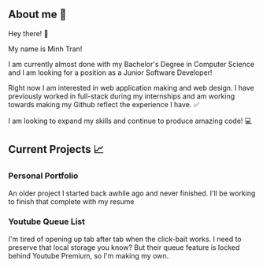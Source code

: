 ## About me 📖

<!--
**MinhTeeFresh/MinhTeeFresh** is a ✨ _special_ ✨ repository because its `README.md` (this file) appears on your GitHub profile.

Here are some ideas to get you started:

- 🔭 I’m currently working on ...
- 🌱 I’m currently learning ...
- 👯 I’m looking to collaborate on ...
- 🤔 I’m looking for help with ...
- 💬 Ask me about ...
- 📫 How to reach me: ...
- 😄 Pronouns: ...
- ⚡ Fun fact: ...
-->
Hey there! 👋

My name is Minh Tran!

I am currently almost done with my Bachelor's Degree in Computer Science and I am looking for a position as a Junior Software Developer!

Right now I am interested in web application making and web design. I have previously worked in full-stack during my internships and am working towards making my Github reflect the experience I have. ✅

I am looking to expand my skills and continue to produce amazing code! 💻

## Current Projects 📈

### Personal Portfolio
An older project I started back awhile ago and never finished. I'll be working to finish that complete with my resume

### Youtube Queue List
I'm tired of opening up tab after tab when the click-bait works. I need to preserve that local storage you know? But their queue feature is locked behind Youtube Premium, so I'm making my own.


